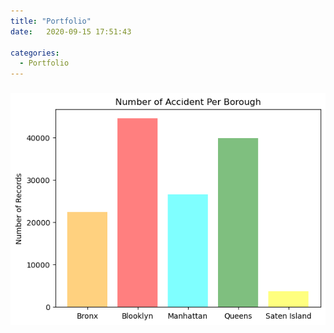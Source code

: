 ```yaml
---
title: "Portfolio"
date:   2020-09-15 17:51:43

categories:
  - Portfolio
---
```


### ![Data Ananlysis - Motor Vehicle Collisions in New York](/assets/images/Data_Analysis.png)